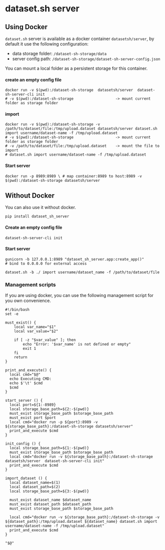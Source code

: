 # dataset.sh server

## Using Docker

`dataset.sh` server is available as a docker container `datasetsh/server`, by default it use the following
configuration:

* data storage folder: `/dataset-sh-storage/data`
* server config path: `/dataset-sh-storage/dataset-sh-server-config.json`

You can mount a local folder as a persistent storage for this container.

#### create an empty config file

```shell
docker run -v $(pwd):/dataset-sh-storage  datasetsh/server  dataset-sh-server-cli init
# -v $(pwd):/dataset-sh-storage                   -> mount current folder as storage folder
```

#### import

```shell
docker run -v $(pwd):/dataset-sh-storage -v /path/to/dataset/file:/tmp/upload.dataset datasetsh/server dataset.sh import username/dataset-name -f /tmp/upload.dataset
# -v $(pwd):/dataset-sh-storage                   -> mount current folder as storage folder
# -v /path/to/dataset/file:/tmp/upload.dataset    -> mount the file to import
# dataset.sh import username/dataset-name -f /tmp/upload.dataset
```

#### Start server

```shell
docker run -p 8989:8989 \ # map container:8989 to host:8989 -v $(pwd):/dataset-sh-storage datasetsh/server 
```

## Without Docker

You can also use it without docker.

```shell
pip install dataset_sh_server
```

#### Create an empty config file

```shell
dataset-sh-server-cli init
```

#### Start server

```shell
gunicorn -b 127.0.0.1:8989 "dataset_sh_server.app:create_app()"
# bind to 0.0.0.0 for external access
```

```shell
dataset.sh -b ./ import username/dataset_name -f /path/to/dataset/file 
```

### Management scripts

If you are using docker, you can use the following management script for you own convenience.

```shell
#!/bin/bash
set -e

must_exist() {
    local var_name="$1"
    local var_value="$2"

    if [ -z "$var_value" ]; then
        echo "Error: '$var_name' is not defined or empty"
        exit 1
    fi
    return
}

print_and_execute() {
  local cmd="$@"
  echo Executing CMD:
  echo $'\t' $cmd
  $cmd
}

start_server () {
  local port=${1:-8989}
  local storage_base_path=${2:-$(pwd)}
  must_exist storage_base_path $storage_base_path
  must_exist port $port
  local cmd="docker run -p ${port}:8989 -v ${storage_base_path}:/dataset-sh-storage datasetsh/server"
  print_and_execute $cmd
}

init_config () {
  local storage_base_path=${1:-$(pwd)}
  must_exist storage_base_path $storage_base_path
  local cmd="docker run -v ${storage_base_path}:/dataset-sh-storage  datasetsh/server  dataset-sh-server-cli init"
  print_and_execute $cmd
}

import_dataset () {
  local dataset_name=$(1)
  local dataset_path=$(2)
  local storage_base_path=${3:-$(pwd)}

  must_exist dataset_name $dataset_name
  must_exist dataset_path $dataset_path
  must_exist storage_base_path $storage_base_path

  local cmd="docker run -v ${storage_base_path}:/dataset-sh-storage -v ${dataset_path}:/tmp/upload.dataset ${dataset_name} dataset.sh import username/dataset-name -f /tmp/upload.dataset"
  print_and_execute $cmd
}

"$@"
```

